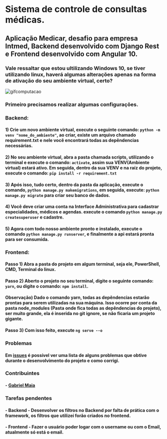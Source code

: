 # Sistema de controle de consultas médicas.
## Aplicação Medicar, desafio para empresa Intmed, Backend desenvolvido com Django Rest e Frontend desenvolvido com Angular 10.

### Vale ressaltar que estou ultilizando Windows 10, se tiver utilizando linux, haverá algumas alterações apenas na forma de ativação do seu ambiente virtual, certo?

![gifcomputacao](https://github.com/Gabrielsbu/Intmed-Backend/blob/master/comecando.gif)

### Primeiro precisamos realizar algumas configurações.

### Backend:
#### 1) Crie um novo ambiente virtual, execute o seguinte comando: ```python -m venv "nome_do_ambiente"```, ao criar, existe um arquivo chamado requirement.txt e nele você encontrará todas as depêndencias necessárias.
#### 2) No seu ambiente virtual, abra a pasta chamada scripts, utilizando o terminal e execute o comando: ```activate```, assim sua VENV(Ambiente virtual) estará ativo. Em seguida, dentro da sua VENV e na raíz do projeto, execute o comando: ```pip install -r requirement.txt```
#### 3) Após isso, tudo certo, dentro da pasta da aplicação, execute o comando, ```python manage.py makemigrations```, em seguida, execute: ```python manage.py migrate``` para criar seu banco de dados.
#### 4) Você deve criar uma conta na Interface Administrativa para cadastrar especialidades, médicos e agendas. execute o comando ```python manage.py createsuperuser``` e cadastre.
#### 5) Agora com todo nosso ambiente pronto e instalado, execute o comando ```python manage.py runserver```, e finalmente a api estará pronta para ser consumida.

### Frontend:
#### Passo 1) Abra a pasta do projeto em algum terminal, seja ele, PowerShell, CMD, Terminal do linux.
#### Passo 2) Aberto o projeto no seu terminal, digite o seguinte comando: ```yarn```, ou digite o comando: ```npm install```.
#### Observação) Dado o comando yarn, todas as depêndencias estarão prontas para serem utilizadas na sua máquina. Isso ocorre por conta da pasta node_modules (Pasta onde fica todas as depêndencias do projeto), ser muito grande, ela é inserida no git ignore, se não ficaria um projeto gigante.
#### Passo 3) Com isso feito, execute ```ng serve --o```


### Problemas
#### Em [issues]() é possível ver uma lista de alguns problemas que obtive durante o desenvolvimento do projeto e como corrigi.

### Contribuintes
#### - [Gabriel Maia](https://github.com/Gabrielsbu)

### Tarefas pendentes
#### - Backend - Desenvolver os filtros no Backend por falta de prática com o framework, os filtros que utilizei forão criados no frontend.
#### - Frontend - Fazer o usuário poder logar com o username ou com o Email, atualmente só está o email.
